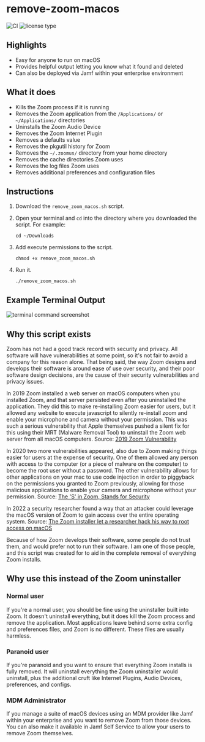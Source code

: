 # remove-zoom-macos

![CI](https://github.com/kris-anderson/remove-zoom-macos/workflows/CI/badge.svg?branch=master&event=push) ![license type](https://img.shields.io/github/license/kris-anderson/remove-zoom-macos)

## Highlights

* Easy for anyone to run on macOS
* Provides helpful output letting you know what it found and deleted
* Can also be deployed via Jamf within your enterprise environment

## What it does

* Kills the Zoom process if it is running
* Removes the Zoom application from the `/Applications/` or `~/Applications/` directories
* Uninstalls the Zoom Audio Device
* Removes the Zoom Internet Plugin
* Removes a defaults value
* Removes the pkgutil history for Zoom
* Removes the `~/.zoomus/` directory from your home directory
* Removes the cache directories Zoom uses
* Removes the log files Zoom uses
* Removes additional preferences and configuration files

## Instructions

1. Download the `remove_zoom_macos.sh` script.

2. Open your terminal and `cd` into the directory where you downloaded the script. For example:

    ```shell
    cd ~/Downloads
    ```

3. Add execute permissions to the script.

    ```shell
    chmod +x remove_zoom_macos.sh
    ```

4. Run it.

    ```shell
    ./remove_zoom_macos.sh
    ```

## Example Terminal Output

![terminal command screenshot](https://remove-zoom-macos.s3-us-west-2.amazonaws.com/images/terminal_screenshot_light.jpg)

## Why this script exists

Zoom has not had a good track record with security and privacy. All software will have vulnerabilities at some point, so it's not fair to avoid a company for this reason alone. That being said, the way Zoom designs and develops their software is around ease of use over security, and their poor software design decisions, are the cause of their security vulnerabilities and privacy issues.

In 2019 Zoom installed a web server on macOS computers when you installed Zoom, and that server persisted even after you uninstalled the application. They did this to make re-installing Zoom easier for users, but it allowed any website to execute javascript to silently re-install zoom and enable your microphone and camera without your permission. This was such a serious vulnerability that Apple themselves pushed a silent fix for this using their MRT (Malware Removal Tool) to uninstall the Zoom web server from all macOS computers. Source: [2019 Zoom Vulnerability](https://www.schneier.com/blog/archives/2019/07/zoom_vulnerabil.html)

In 2020 two more vulnerabilities appeared, also due to Zoom making things easier for users at the expense of security. One of them allowed any person with access to the computer (or a piece of malware on the computer) to become the root user without a password. The other vulnerability allows for other applications on your mac to use code injection in order to piggyback on the permissions you granted to Zoom previously, allowing for those malicious applications to enable your camera and microphone without your permission. Source: [The 'S' in Zoom, Stands for Security](https://objective-see.com/blog/blog_0x56.html)

In 2022 a security researcher found a way that an attacker could leverage the macOS version of Zoom to gain access over the entire operating system. Source: [The Zoom installer let a researcher hack his way to root access on macOS](https://www.theverge.com/2022/8/12/23303411/zoom-defcon-root-access-privilege-escalation-hack-patrick-wardle)

Because of how Zoom develops their software, some people do not trust them, and would prefer not to run their software. I am one of those people, and this script was created for to aid in the complete removal of everything Zoom installs.

## Why use this instead of the Zoom uninstaller

### Normal user

If you're a normal user, you should be fine using the uninstaller built into Zoom. It doesn't uninstall everything, but it does kill the Zoom process and remove the application. Most applications leave behind some extra config and preferences files, and Zoom is no different. These files are usually harmless.

### Paranoid user

If you're paranoid and you want to ensure that everything Zoom installs is fully removed. It will uninstall everything the Zoom uninstaller would uninstall, plus the additional cruft like Internet Plugins, Audio Devices, preferences, and configs.

### MDM Administrator

If you manage a suite of macOS devices using an MDM provider like Jamf within your enterprise and you want to remove Zoom from those devices. You can also make it available in Jamf Self Service to allow your users to remove Zoom themselves.
